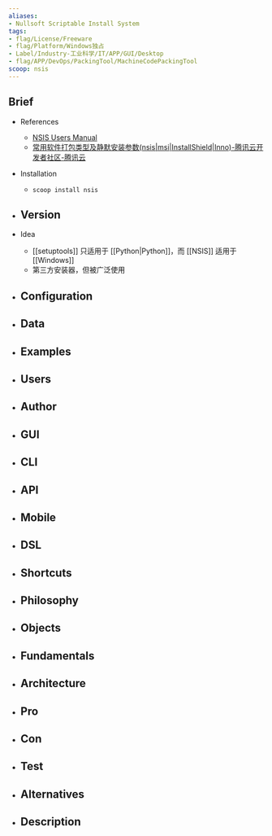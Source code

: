 ```yaml
---
aliases:
- Nullsoft Scriptable Install System
tags:
- flag/License/Freeware
- flag/Platform/Windows独占
- Label/Industry-工业科学/IT/APP/GUI/Desktop
- flag/APP/DevOps/PackingTool/MachineCodePackingTool
scoop: nsis
---
```


## Brief

- References
    - [NSIS Users Manual](https://nsis.sourceforge.io/Docs/)
    - [常用软件打包类型及静默安装参数(nsis|msi|InstallShield|Inno)-腾讯云开发者社区-腾讯云](https://cloud.tencent.com/developer/article/1537821)

- Installation
    - `scoop install nsis`

- Version
    - 

- Idea
    - [[setuptools]] 只适用于 [[Python|Python]]，而 [[NSIS]] 适用于 [[Windows]]
    - 第三方安装器，但被广泛使用

- Configuration
    - 

- Data
    - 

- Examples
    - 

- Users
    - 

- Author
    - 

- GUI
    - 

- CLI
    - 

- API
    - 

- Mobile
    - 

- DSL
    - 

- Shortcuts
    - 

- Philosophy
    - 

- Objects
    - 

- Fundamentals
    - 

- Architecture
    - 

- Pro
    - 

- Con
    - 

- Test
    - 

- Alternatives
    - 

- Description
    - 
